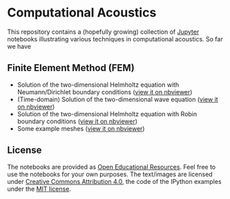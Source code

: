 # Computational Acoustics

This repository contains a (hopefully growing) collection of [Jupyter](https://jupyter.org/) notebooks illustrating various techniques in computational acoustics. So far we have


## Finite Element Method (FEM)

* Solution of the two-dimensional Helmholtz equation with Neumann/Dirichlet boundary conditions ([view it on nbviewer](http://nbviewer.jupyter.org/github/spatialaudio/computational_acoustics/blob/master/FEM_Helmholtz_equation_2D.ipynb))
* (Time-domain) Solution of the two-dimensional wave equation ([view it on nbviewer](http://nbviewer.jupyter.org/github/spatialaudio/computational_acoustics/blob/master/FEM_wave_equation_2D.ipynb))
* Solution of the two-dimensional Helmholtz equation with Robin boundary conditions ([view it on nbviewer](http://nbviewer.jupyter.org/github/spatialaudio/computational_acoustics/blob/master/FEM_Helmholtz_equation_2D_Robin.ipynb))
* Some example meshes ([view it on nbviewer](http://nbviewer.jupyter.org/github/spatialaudio/computational_acoustics/blob/master/FEM_example_meshes_2D.ipynb))



## License

The notebooks are provided as [Open Educational Resources](https://en.wikipedia.org/wiki/Open_educational_resources). Feel free to use the notebooks for your own purposes. The text/images are licensed under [Creative Commons Attribution 4.0](https://creativecommons.org/licenses/by/4.0/), the code of the IPython examples under the [MIT license](https://opensource.org/licenses/MIT).